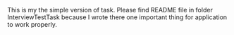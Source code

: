 This is my the simple version of task. Please find README file in folder InterviewTestTask because I wrote there one important thing for application to work properly.
